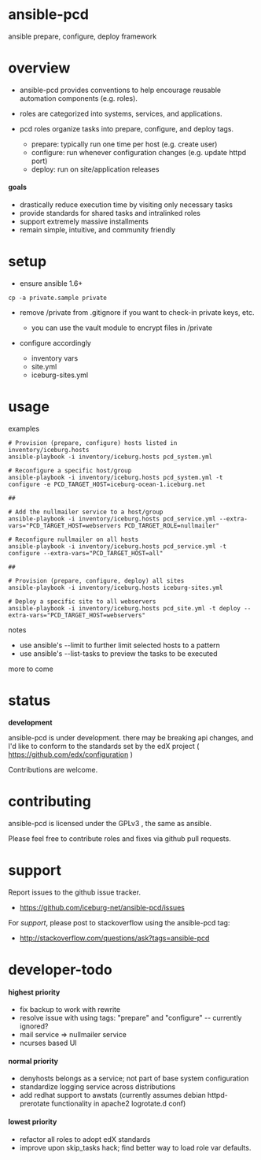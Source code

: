 ansible-pcd
===========

ansible prepare, configure, deploy framework


overview
========

* ansible-pcd provides conventions to help encourage reusable automation components (e.g. roles).

* roles are categorized into systems, services, and applications.

* pcd roles organize tasks into prepare, configure, and deploy tags. 
  * prepare: typically run one time per host (e.g. create user)
  * configure: run whenever configuration changes (e.g. update httpd port)
  * deploy: run on site/application releases 
  
#### goals
* drastically reduce execution time by visiting only necessary tasks
* provide standards for shared tasks and intralinked roles
* support extremely massive installments
* remain simple, intuitive, and community friendly


setup
=====

* ensure ansible 1.6+

```
cp -a private.sample private
```

* remove /private from .gitignore if you want to check-in private keys, etc.
  * you can use the vault module to encrypt files in /private
  
* configure accordingly
  * inventory vars
  * site.yml
  * iceburg-sites.yml
  

usage
==============

examples

```
# Provision (prepare, configure) hosts listed in inventory/iceburg.hosts
ansible-playbook -i inventory/iceburg.hosts pcd_system.yml

# Reconfigure a specific host/group
ansible-playbook -i inventory/iceburg.hosts pcd_system.yml -t configure -e PCD_TARGET_HOST=iceburg-ocean-1.iceburg.net

##

# Add the nullmailer service to a host/group
ansible-playbook -i inventory/iceburg.hosts pcd_service.yml --extra-vars="PCD_TARGET_HOST=webservers PCD_TARGET_ROLE=nullmailer"

# Reconfigure nullmailer on all hosts
ansible-playbook -i inventory/iceburg.hosts pcd_service.yml -t configure --extra-vars="PCD_TARGET_HOST=all"

##

# Provision (prepare, configure, deploy) all sites
ansible-playbook -i inventory/iceburg.hosts iceburg-sites.yml

# Deploy a specific site to all webservers
ansible-playbook -i inventory/iceburg.hosts pcd_site.yml -t deploy --extra-vars="PCD_TARGET_HOST=webservers"

```

notes
  * use ansible's --limit to further limit selected hosts to a pattern
  * use ansible's --list-tasks to preview the tasks to be executed


more to come


status
======

**development**

ansible-pcd is under development.  there may be breaking api
changes, and I'd like to conform to the standards set by the edX project ( https://github.com/edx/configuration )

Contributions are welcome.


contributing
============

ansible-pcd is licensed under the GPLv3 , the same as ansible.

Please feel free to contribute roles and fixes via github pull requests.


support
=======

Report issues to the github issue tracker.

* https://github.com/iceburg-net/ansible-pcd/issues


For *support*, please post to stackoverflow using the ansible-pcd tag:

* http://stackoverflow.com/questions/ask?tags=ansible-pcd



developer-todo
==============

#### highest priority

* fix backup to work with rewrite
* resolve issue with using tags: "prepare" and "configure" -- currently ignored?
* mail service => nullmailer service
* ncurses based UI   

#### normal priority

* denyhosts belongs as a service; not part of base system configuration
* standardize logging service across distributions
* add redhat support to awstats (currently assumes debian httpd-prerotate functionality in apache2 logrotate.d conf)

#### lowest priority

* refactor all roles to adopt edX standards
* improve upon skip_tasks hack; find better way to load role var defaults.


